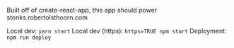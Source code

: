 Built off of create-react-app, this app should power stonks.robertolsthoorn.com

Local dev: `yarn start`
Local dev (https): `https=TRUE npm start`
Deployment: `npm run deploy`
